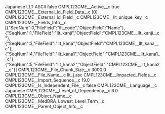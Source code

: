 <?xml version="1.0" encoding="UTF-8"?>
<CustomMetadata xmlns="http://soap.sforce.com/2006/04/metadata" xmlns:xsi="http://www.w3.org/2001/XMLSchema-instance" xmlns:xsd="http://www.w3.org/2001/XMLSchema">
    <label>Japanese LLT ASCII</label>
    <protected>false</protected>
    <values>
        <field>CMPL123CME__Active__c</field>
        <value xsi:type="xsd:boolean">true</value>
    </values>
    <values>
        <field>CMPL123CME__External_Id_Field_Data__c</field>
        <value xsi:type="xsd:string">[0]</value>
    </values>
    <values>
        <field>CMPL123CME__External_Id_Field__c</field>
        <value xsi:type="xsd:string">CMPL123CME__llt_unique_key__c</value>
    </values>
    <values>
        <field>CMPL123CME__Fields_Info__c</field>
        <value xsi:type="xsd:string">[{&quot;SeqNum&quot;:0,&quot;FileField&quot;:&quot;llt_code&quot;,&quot;ObjectField&quot;:&quot;Name&quot;},
{&quot;SeqNum&quot;:1,&quot;FileField&quot;:&quot;llt_kanji&quot;,&quot;ObjectField&quot;:&quot;CMPL123CME__llt_kanji__c&quot;},
{&quot;SeqNum&quot;:3,&quot;FileField&quot;:&quot;llt_kana&quot;,&quot;ObjectField&quot;:&quot;CMPL123CME__llt_kana__c&quot;},
{&quot;SeqNum&quot;:4,&quot;FileField&quot;:&quot;llt_kana1&quot;,&quot;ObjectField&quot;:&quot;CMPL123CME__llt_kana1__c&quot;},
{&quot;SeqNum&quot;:5,&quot;FileField&quot;:&quot;llt_kana2&quot;,&quot;ObjectField&quot;:&quot;CMPL123CME__llt_kana2__c&quot;}]</value>
    </values>
    <values>
        <field>CMPL123CME__File_Chunk_Size__c</field>
        <value xsi:type="xsd:double">3000.0</value>
    </values>
    <values>
        <field>CMPL123CME__File_Name__c</field>
        <value xsi:type="xsd:string">llt_j.asc</value>
    </values>
    <values>
        <field>CMPL123CME__Impacted_Fields__c</field>
        <value xsi:nil="true"/>
    </values>
    <values>
        <field>CMPL123CME__Import_Sequence__c</field>
        <value xsi:type="xsd:double">19.0</value>
    </values>
    <values>
        <field>CMPL123CME__Is_Independent_File__c</field>
        <value xsi:type="xsd:boolean">false</value>
    </values>
    <values>
        <field>CMPL123CME__Language__c</field>
        <value xsi:type="xsd:string">Japanese</value>
    </values>
    <values>
        <field>CMPL123CME__Level_of_Dependency__c</field>
        <value xsi:type="xsd:double">6.0</value>
    </values>
    <values>
        <field>CMPL123CME__Object_Name__c</field>
        <value xsi:type="xsd:string">CMPL123CME__MedDRA_Lowest_Level_Term__c</value>
    </values>
    <values>
        <field>CMPL123CME__Parent_Object_Info__c</field>
        <value xsi:nil="true"/>
    </values>
</CustomMetadata>
